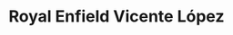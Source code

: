 ---
title: "Royal Enfield Vicente López"
url: /la-lucila/royal-enfield-vicente-lopez/
shop: Motorrad
---